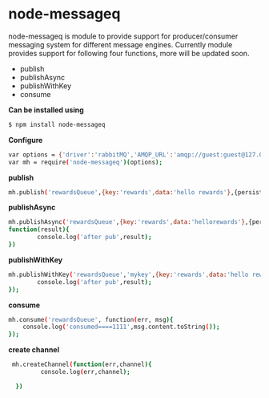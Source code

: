 # node-messageq

node-messageq is module to provide support for producer/consumer messaging system for different message engines.
Currently module provides support for following four functions, more will be updated soon.
  - publish
  - publishAsync
  - publishWithKey
  - consume

**Can be installed using**
```sh
$ npm install node-messageq
```
**Configure**
```sh
var options = {'driver':'rabbitMQ','AMQP_URL':'amqp://guest:guest@127.0.0.1:5672'};
var mh = require('node-messageq')(options);
````
**publish**
```sh
mh.publish('rewardsQueue',{key:'rewards',data:'hello rewards'},{persistent:true})
```
**publishAsync**
```sh
mh.publishAsync('rewardsQueue',{key:'rewards',data:'hellorewards'},{persistent:true},
function(result){
        console.log('after pub',result);
})
```
**publishWithKey**
```sh
mh.publishWithKey('rewardsQueue','mykey',{key:'rewards',data:'hello rewards'},{persistent:true},function(result){
        console.log('after pub',result);
});
```
**consume**
```sh
mh.consume('rewardsQueue', function(err, msg){
    console.log('consumed====1111',msg.content.toString());
});
```
**create channel**
```sh
 mh.createChannel(function(err,channel){
         console.log(err,channel);

  })
```
